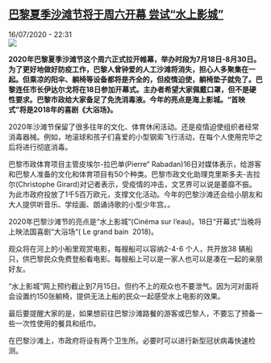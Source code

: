 <!--1594936564000-->
[巴黎夏季沙滩节将于周六开幕   尝试“水上影城”](http://www.rfi.fr//cn/%E6%B3%95%E5%9B%BD/20200716-%E5%B7%B4%E9%BB%8E%E5%A4%8F%E5%AD%A3%E6%B2%99%E6%BB%A9%E8%8A%82%E5%B0%86%E4%BA%8E%E5%91%A8%E5%85%AD%E5%BC%80%E5%B9%95-%E5%B0%9D%E8%AF%95-%E6%B0%B4%E4%B8%8A%E5%BD%B1%E5%9F%8E)
------

<div>16/07/2020 - 22:31</div><img src="https://s.rfi.fr/media/display/4858301e-c7a3-11ea-b007-005056a98db9/w:310/p:16x9/75-1.jpg"><p><strong>2020年巴黎夏季沙滩节这个周六正式拉开帷幕，举办时段为7月18日-8月30日。为了更好地做好防疫工作，巴黎人曾钟爱的人工沙滩将消失，担心人多聚集在一起。但乘凉的阳伞、躺椅等设备都将是齐全的，但疫情迫使，躺椅垫子就免了。巴黎连任市长伊达尔戈将在18日参加开幕式。主办者希望大家佩戴口罩，但不是硬性要求。巴黎市政给大家备足了免洗消毒液。今年的亮点是海上影城。“首映式”将是2018年的喜剧《大浴场》。</strong></p><div class="t-content__body u-clearfix"><div class="m-interstitial"></div><p>2020年沙滩节保留了很多往年的文化、体育休闲活动。还是疫情迫使组织者经常消毒器械。例如，地滚球和孩子们喜爱的小型钢索飞行活动，在每个人使用完毕之后将进行彻底消毒。</p><p>巴黎市政体育项目主管皮埃尔-拉巴单(Pierre“ Rabadan)16日对媒体表示，给游客和巴黎人准备的文化和体育项目有50个种类。巴黎市政文化助理克里斯多夫-吉拉尔(Christophe Girard)对记者表示，受疫情的冲击，文艺界可以说是萎靡不振。为此市政府投放了1千5百万欧元，支撑文化活动。今年的巴黎沙滩还会给小朋友和大人提供听音乐、学绘画、朗诵诗歌的小型少年宫。。</p><p>2020年巴黎沙滩节的亮点是“水上影城”(Cinéma sur l’eau)。18日“开幕式”当晚将上映法国喜剧“大浴场“( Le grand bain  2018)。</p><p>观众将在河上的小船里观赏电影，每艘船可以容纳2-4-6 个人，共开放38 辆船只，供巴黎民众免费登船看电影。每艘船上可以是一家人也可以是凑在一起的亲朋好友。</p><p>“水上影城”网上预约截止到7月15日。但约不上的观众也不要泄气。因为河对面将会设置约150张躺椅，提供无法上船的民众一起感受水上电影的效果。</p><p>最后要提醒大家的是，如果想前往巴黎沙滩路餐的游客或巴黎人，不要忘了预备一些一次性使用的餐具和纸巾。</p><p>在巴黎沙滩上，市政府将设有两个卫生所。必要时可以进行新型冠状病毒快速检测。</p><p> </p><div class="o-self-promo o-self-promo--nl o-self-promo--hidden" data-selfpromo-newsletter></div><div class="o-self-promo o-self-promo--app o-self-promo--hidden" data-selfpromo-app></div></div>
